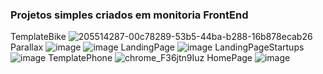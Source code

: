 ### Projetos simples criados  em  monitoria FrontEnd
TemplateBike
![205514287-00c78289-53b5-44ba-b288-16b878ecab26](https://user-images.githubusercontent.com/93550467/210151665-98ec3347-e762-4aaf-b96d-b0c058b66e28.gif)
Parallax
![image](https://user-images.githubusercontent.com/93550467/210151925-0be1df81-7b9e-4177-bc5a-a50b91728b2f.png)
![image](https://user-images.githubusercontent.com/93550467/210151945-3a882663-9081-4fb8-bb26-3ea69d84aa3c.png)
LandingPage
![image](https://user-images.githubusercontent.com/93550467/210152041-db5d9d95-b348-4d23-9780-55e8bc95cfa6.png)
LandingPageStartups
![image](https://user-images.githubusercontent.com/93550467/210152196-84168fda-fee4-40ec-a81e-546bed7df0b6.png)
TemplatePhone
![chrome_F36jtn9Iuz](https://user-images.githubusercontent.com/93550467/210152339-3e4dfdd3-9fa9-46dd-abe9-75e1f8952f6f.gif)
HomePage
![image](https://user-images.githubusercontent.com/93550467/210152538-c025de89-fb35-41fa-b5d1-189814428777.png)

